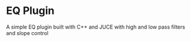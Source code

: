 # EQ Plugin
A simple EQ plugin built with C++ and JUCE with high and low pass filters and slope control
